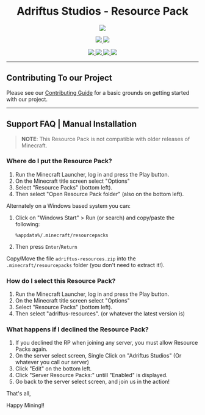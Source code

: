 <p>
    <h1 align=center> Adriftus Studios - Resource Pack </h1>
</p>
<p align=center>
    <img src=https://img.shields.io/badge/Minecraft%20Version-1.16-success>
</p>
<p align=center>
    <!--- Discord Activity ---->
    <a href=https://discord.gg/MjXemPr>
        <img src=https://img.shields.io/discord/481711026962694146?logo=discord>
    </a>
	<!--- Commit Activity ---->
    <a href=https://github.com/Adriftus-Studios/adriftus-resources/pulse>
        <img src=https://img.shields.io/github/commit-activity/m/Adriftus-Studios/adriftus-resources?logo=read-the-docs>
    </a>
</p>
<p align=center>
    <!--- Organize Tracker ---->
    <a href=https://github.com/Adriftus-Studios/adriftus-resources/labels/Organize>
        <img src=https://img.shields.io/github/issues-raw/Adriftus-Studios/adriftus-resources/Organize?logo=symantec&label=Organize>
    </a>
    <!--- Help Wanted Tracker ---->
    <a href=https://github.com/Adriftus-Studios/adriftus-resources/labels/Help%20Wanted>
        <img src=https://img.shields.io/github/issues-raw/Adriftus-Studios/adriftus-resources/Help%20Wanted?logo=symantec&label=Help%20Wanted>
    </a>
    <!--- To-Do Tracker ---->
    <a href=https://github.com/Adriftus-Studios/adriftus-resources/labels/To-Do>
        <img src=https://img.shields.io/github/issues-raw/Adriftus-Studios/adriftus-resources/To-Do?logo=symantec&label=To-Do>
    </a>
    <!--- Feature Request Tracker ---->
    <a href=https://github.com/Adriftus-Studios/adriftus-resources/labels/Feature%20Request>
        <img src=https://img.shields.io/github/issues-raw/Adriftus-Studios/adriftus-resources/Feature%20Request?logo=symantec&label=Feature%20Request>
    </a>
</p>

---

## Contributing To our Project

Please see our [Contributing Guide](CONTRIBUTING.md) for a basic grounds on getting started with our project.

---

## Support FAQ | Manual Installation

> **NOTE**: This Resource Pack is not compatible with older releases of Minecraft.

### Where do I put the Resource Pack?

1) Run the Minecraft Launcher, log in and press the Play button.
2) On the Minecraft title screen select "Options"
3) Select "Resource Packs" (bottom left).
4) Then select "Open Resource Pack folder" (also on the bottom left).


Alternately on a Windows based system you can:

1) Click on "Windows Start" > Run (or search) and copy/paste the following:

    `%appdata%/.minecraft/resourcepacks`
2) Then press `Enter`/`Return`


Copy/Move the file `adriftus-resources.zip` into the `.minecraft/resourcepacks` folder (you don't
need to extract it!).


### How do I select this Resource Pack?

1) Run the Minecraft Launcher, log in and press the Play button.
2) On the Minecraft title screen select "Options"
3) Select "Resource Packs" (bottom left).
4) Then select "adriftus-resources". (or whatever the latest version is)


### What happens if I declined the Resource Pack?

1) If you declined the RP when joining any server, you must allow Resource Packs again.
2) On the server select screen, Single Click on "Adriftus Studios" (Or whatever you call our server)
3) Click "Edit" on the bottom left.
4) Click "Server Resource Packs:" untill "Enabled" is displayed.
5) Go back to the server select screen, and join us in the action!


That's all,

Happy Mining!!
